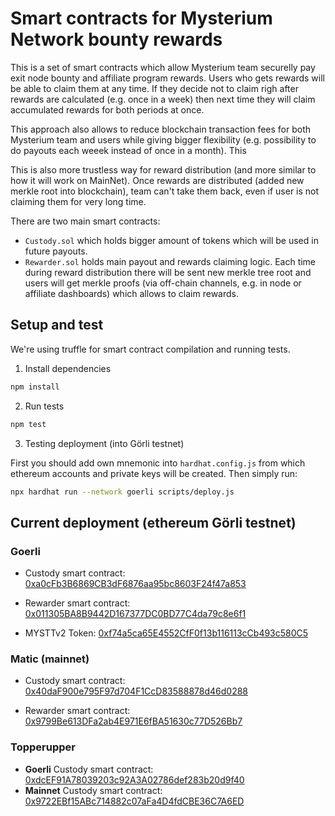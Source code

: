 # Smart contracts for Mysterium Network bounty rewards

This is a set of smart contracts which allow Mysterium team securelly pay exit node bounty and affiliate program rewards. Users who gets rewards will be able to claim them at any time. If they decide not to claim righ after rewards are calculated (e.g. once in a week) then next time they will claim accumulated rewards for both periods at once.

This approach also allows to reduce blockchain transaction fees for both Mysterium team and users while giving bigger flexibility (e.g. possibility to do payouts each weeek instead of once in a month). This

This is also more trustless way for reward distribution (and more similar to how it will work on MainNet). Once rewards are distributed (added new merkle root into blockchain), team can't take them back, even if user is not claiming them for very long time.

There are two main smart contracts:

- `Custody.sol` which holds bigger amount of tokens which will be used in future payouts.
- `Rewarder.sol` holds main payout and rewards claiming logic. Each time during reward distribution there will be sent new merkle tree root and users will get merkle proofs (via off-chain channels, e.g. in node or affiliate dashboards) which allows to claim rewards.

## Setup and test

We're using truffle for smart contract compilation and running tests.

1. Install dependencies

```bash
npm install
```

2. Run tests

```bash
npm test
```

3. Testing deployment (into Görli testnet)

First you should add own mnemonic into `hardhat.config.js` from which ethereum accounts and private keys will be created. Then simply run:

```bash
npx hardhat run --network goerli scripts/deploy.js
```

## Current deployment (ethereum Görli testnet)

### Goerli

- Custody smart contract:
  [0xa0cFb3B6869CB3dF6876aa95bc8603F24f47a853](https://goerli.etherscan.io/address/0xF4eec243A31ed1a8C19009648E615686597FF825)

- Rewarder smart contract:
  [0x011305BA8B9442D167377DC0BD77C4da79c8e6f1](https://goerli.etherscan.io/address/0x011305BA8B9442D167377DC0BD77C4da79c8e6f1)

- MYSTTv2 Token: [0xf74a5ca65E4552CfF0f13b116113cCb493c580C5](https://goerli.etherscan.io/address/0xf74a5ca65E4552CfF0f13b116113cCb493c580C5)

### Matic (mainnet)

- Custody smart contract: [0x40daF900e795F97d704F1CcD83588878d46d0288](https://polygon-explorer-mainnet.chainstacklabs.com/address/0x40daF900e795F97d704F1CcD83588878d46d0288)

- Rewarder smart contract:
  [0x9799Be613DFa2ab4E971E6fBA51630c77D526Bb7](https://polygon-explorer-mainnet.chainstacklabs.com/address/0x9799Be613DFa2ab4E971E6fBA51630c77D526Bb7)
  
### Topperupper
  
- **Goerli** Custody smart contract: [0xdcEF91A78039203c92A3A02786def283b20d9f40](https://goerli.etherscan.io/address/0xdcEF91A78039203c92A3A02786def283b20d9f40)
- **Mainnet** Custody smart contract: [0x9722EBf15ABc714882c07aFa4D4fdCBE36C7A6ED](https://etherscan.io/address/0x9722EBf15ABc714882c07aFa4D4fdCBE36C7A6ED)
